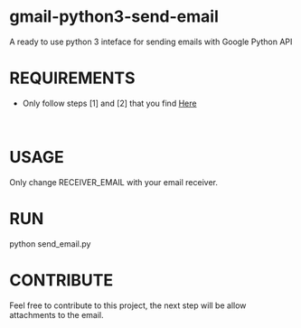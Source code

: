 # gmail-python3-send-email
A ready to use python 3 inteface for sending emails with Google Python API

# REQUIREMENTS
* Only follow steps [1] and [2] that you find [Here](https://developers.google.com/gmail/api/quickstart/python#step_1_turn_on_the_api_name)
<br>

# USAGE
Only change RECEIVER_EMAIL with your email receiver.

# RUN
python send_email.py

# CONTRIBUTE
Feel free to contribute to this project, the next step will be allow attachments to the email.
